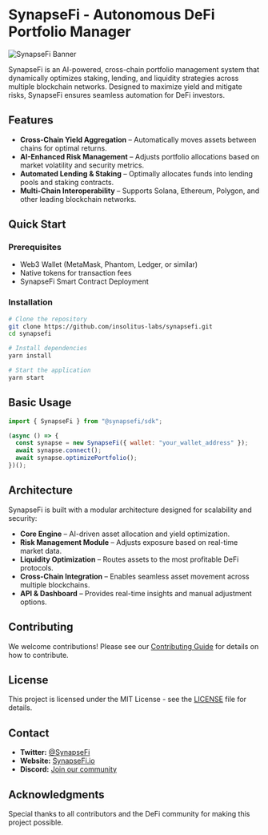 # SynapseFi - Autonomous DeFi Portfolio Manager

![SynapseFi Banner](https://raw.githubusercontent.com/Insolitus-Labs/synapse/refs/heads/main/Banner.png)

SynapseFi is an AI-powered, cross-chain portfolio management system that dynamically optimizes staking, lending, and liquidity strategies across multiple blockchain networks. Designed to maximize yield and mitigate risks, SynapseFi ensures seamless automation for DeFi investors.

## Features

- **Cross-Chain Yield Aggregation** – Automatically moves assets between chains for optimal returns.
- **AI-Enhanced Risk Management** – Adjusts portfolio allocations based on market volatility and security metrics.
- **Automated Lending & Staking** – Optimally allocates funds into lending pools and staking contracts.
- **Multi-Chain Interoperability** – Supports Solana, Ethereum, Polygon, and other leading blockchain networks.

## Quick Start

### Prerequisites
- Web3 Wallet (MetaMask, Phantom, Ledger, or similar)
- Native tokens for transaction fees
- SynapseFi Smart Contract Deployment

### Installation
```sh
# Clone the repository
git clone https://github.com/insolitus-labs/synapsefi.git
cd synapsefi

# Install dependencies
yarn install

# Start the application
yarn start
```

## Basic Usage
```js
import { SynapseFi } from "@synapsefi/sdk";

(async () => {
  const synapse = new SynapseFi({ wallet: "your_wallet_address" });
  await synapse.connect();
  await synapse.optimizePortfolio();
})();
```

## Architecture
SynapseFi is built with a modular architecture designed for scalability and security:

- **Core Engine** – AI-driven asset allocation and yield optimization.
- **Risk Management Module** – Adjusts exposure based on real-time market data.
- **Liquidity Optimization** – Routes assets to the most profitable DeFi protocols.
- **Cross-Chain Integration** – Enables seamless asset movement across multiple blockchains.
- **API & Dashboard** – Provides real-time insights and manual adjustment options.

## Contributing
We welcome contributions! Please see our [Contributing Guide](CONTRIBUTING.md) for details on how to contribute.

## License
This project is licensed under the MIT License - see the [LICENSE](LICENSE) file for details.

## Contact
- **Twitter:** [@SynapseFi](https://twitter.com/SynapseFi)
- **Website:** [SynapseFi.io](https://synapsefi.io)
- **Discord:** [Join our community](https://discord.gg/synapsefi)

## Acknowledgments
Special thanks to all contributors and the DeFi community for making this project possible.

